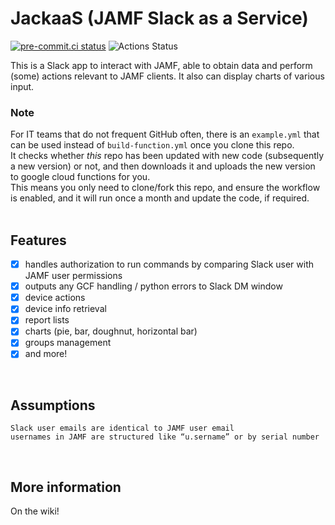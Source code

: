 # JackaaS (JAMF Slack as a Service)

[![pre-commit.ci status](https://results.pre-commit.ci/badge/github/humanendpoint/JackaaS/main.svg)](https://results.pre-commit.ci/latest/github/humanendpoint/JackaaS/main)
![Actions Status](https://github.com/humanendpoint/JackaaS/actions/workflows/build-function.yml/badge.svg)

This is a Slack app to interact with JAMF, able to obtain data and perform (some) actions relevant to JAMF clients.
It also can display charts of various input.
<br>

### Note

For IT teams that do not frequent GitHub often, there is an `example.yml` that can be used instead of `build-function.yml` once you clone this repo. <br>
It checks whether *this* repo has been updated with new code (subsequently a new version) or not, and then downloads it and uploads the new version to google cloud functions for you. <br>
This means you only need to clone/fork this repo, and ensure the workflow is enabled, and it will run once a month and update the code, if required. <br>
<br>

## Features

- [x] handles authorization to run commands by comparing Slack user with JAMF user permissions
- [x] outputs any GCF handling / python errors to Slack DM window
- [x] device actions
- [x] device info retrieval
- [x] report lists
- [x] charts (pie, bar, doughnut, horizontal bar)
- [x] groups management <br>
- [x] and more!
<br>

## Assumptions

    Slack user emails are identical to JAMF user email
    usernames in JAMF are structured like “u.sername” or by serial number
<br>

## More information

On the wiki!
